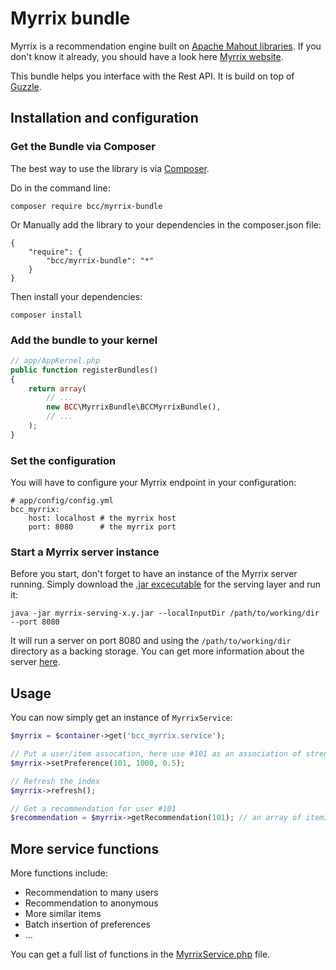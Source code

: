 # Myrrix bundle

Myrrix is a recommendation engine built on [Apache Mahout libraries](http://mahout.apache.org/). If you don't know it already, you should have a look here [Myrrix website](http://myrrix.com).

This bundle helps you interface with the Rest API. It is build on top of [Guzzle](https://github.com/guzzle/guzzle).

## Installation and configuration

### Get the Bundle via Composer

The best way to use the library is via [Composer](http://getcomposer.org/).

Do in the command line:

```
composer require bcc/myrrix-bundle
```

Or Manually add the library to your dependencies in the composer.json file:

```
{
    "require": {
        "bcc/myrrix-bundle": "*"
    }
}
```

Then install your dependencies:

```
composer install
```

### Add the bundle to your kernel

``` php
// app/AppKernel.php
public function registerBundles()
{
    return array(
        // ...
        new BCC\MyrrixBundle\BCCMyrrixBundle(),
        // ...
    );
}
```

### Set the configuration

You will have to configure your Myrrix endpoint in your configuration:

```
# app/config/config.yml
bcc_myrrix:
    host: localhost # the myrrix host
    port: 8080      # the myrrix port
```

### Start a Myrrix server instance

Before you start, don't forget to have an instance of the Myrrix server running. Simply download the [.jar excecutable](http://myrrix.com/download/) for the serving layer and run it:

```
java -jar myrrix-serving-x.y.jar --localInputDir /path/to/working/dir --port 8080
```

It will run a server on port 8080 and using the `/path/to/working/dir` directory as a backing storage. You can get more information about the server [here](http://myrrix.com/documentation-serving-layer/).

## Usage

You can now simply get an instance of `MyrrixService`:

``` php
$myrrix = $container->get('bcc_myrrix.service');

// Put a user/item assocation, here use #101 as an association of strength 0.5 with item #1000
$myrrix->setPreference(101, 1000, 0.5);

// Refresh the index
$myrrix->refresh();

// Get a recommendation for user #101
$recommendation = $myrrix->getRecommendation(101); // an array of itemId and strength (example: [[325,0.53],[98,0.499]])
```

## More service functions

More functions include:
- Recommendation to many users
- Recommendation to anonymous
- More similar items
- Batch insertion of preferences
- ...

You can get a full list of functions in the [MyrrixService.php](https://github.com/michelsalib/BCCMyrrixBundle/blob/master/MyrrixService.php) file.
